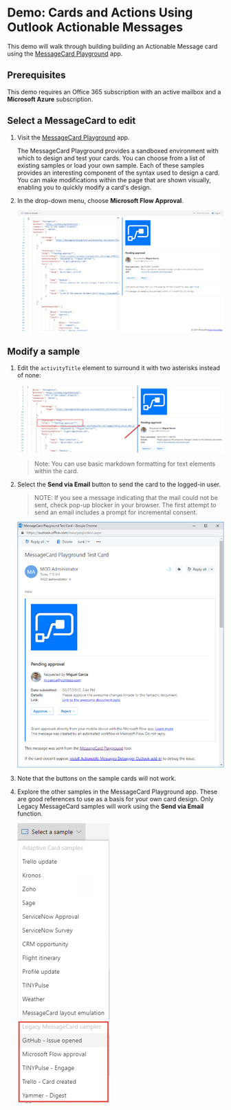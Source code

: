 # Demo: Cards and Actions Using Outlook Actionable Messages

This demo will walk through building building an Actionable Message card using the [MessageCard Playground](https://messagecardplayground.azurewebsites.net/) app.

## Prerequisites

This demo requires an Office 365 subscription with an active mailbox and a **Microsoft Azure** subscription.

## Select a MessageCard to edit

1. Visit the [MessageCard Playground](https://messagecardplayground.azurewebsites.net/) app.

    The MessageCard Playground provides a sandboxed environment with which to design and test your cards. You can choose from a list of existing samples or load your own sample. Each of these samples provides an interesting component of the syntax used to design a card. You can make modifications within the page that are shown visually, enabling you to quickly modify a card's design.

1. In the drop-down menu, choose **Microsoft Flow Approval**.

    ![Screenshot of MessageCard Playground site.](../../Images/Exercise1-01.png)

## Modify a sample

1. Edit the `activityTitle` element to surround it with two asterisks instead of none:

    ![Screenshot of Microsoft Flow approval with title highlighted.](../../Images/Exercise1-02.png)

    >Note: You can use basic markdown formatting for text elements within the card.

1. Select the **Send via Email** button to send the card to the logged-in user.

    > NOTE: If you see a message indicating that the mail could not be sent, check pop-up blocker in your browser. The first attempt to send an email includes a prompt for incremental consent.

    ![Screenshot of test message card in email.](../../Images/Exercise1-03.png)

1. Note that the buttons on the sample cards will not work.

1. Explore the other samples in the MessageCard Playground app. These are good references to use as a basis for your own card design. Only Legacy MessageCard samples will work using the **Send via Email** function.

    ![Screenshot of test MessageCard Playground site highlighting the legacy samples.](../../Images/Exercise1-04.png)
